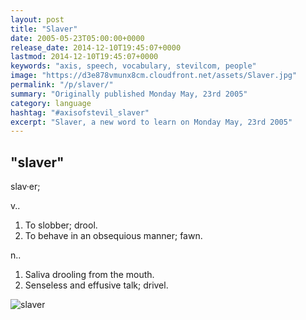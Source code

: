 ```yaml
---
layout: post
title: "Slaver"
date: 2005-05-23T05:00:00+0000
release_date: 2014-12-10T19:45:07+0000
lastmod: 2014-12-10T19:45:07+0000
keywords: "axis, speech, vocabulary, stevilcom, people"
image: "https://d3e878vmunx8cm.cloudfront.net/assets/Slaver.jpg"
permalink: "/p/slaver/"
summary: "Originally published Monday May, 23rd 2005"
category: language
hashtag: "#axisofstevil_slaver"
excerpt: "Slaver, a new word to learn on Monday May, 23rd 2005"
---
```


[id_1]: https://d3e878vmunx8cm.cloudfront.net/assets/Slaver.jpg "slaver"

## "slaver" ##

slav·er;

v..

1. To slobber; drool.
2. To behave in an obsequious manner; fawn.
   
n..     
   
1. Saliva drooling from the mouth.
2. Senseless and effusive talk; drivel.

![slaver][id_1]
